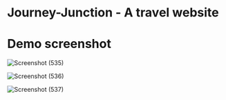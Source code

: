 # Journey-Junction - A travel website







# Demo screenshot

![Screenshot (535)](https://github.com/user-attachments/assets/e961abd6-45aa-4f19-bfae-39d0a484202f)


![Screenshot (536)](https://github.com/user-attachments/assets/ddfb0195-aef7-42d7-90cb-1d1014d05218)


![Screenshot (537)](https://github.com/user-attachments/assets/9dc56028-1616-48c7-abad-9b1906d935d1)

